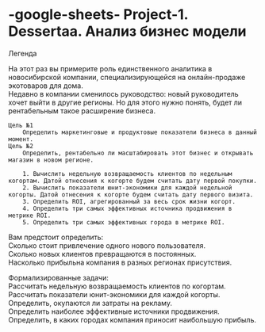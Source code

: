 # -google-sheets- Project-1. Dessertaa. Анализ бизнес модели

Легенда  	

На этот раз вы примерите роль единственного аналитика в новосибирской компании, специализирующейся на онлайн-продаже экотоваров для дома.					
Недавно в компании сменилось руководство: новый руководитель хочет выйти в другие регионы. Но для этого нужно понять, будет ли рентабельным такое расширение бизнеса.	
		
	Цель №1						
		Определить маркетинговые и продуктовые показатели бизнеса в данный момент.					
	Цель №2						
		Определить, рентабельно ли масштабировать этот бизнес и открывать магазин в новом регионе.					
							
		1. Вычислить недельную возвращаемость клиентов по недельным когортам. Датой отнесения к когорте будем считать дату первой покупки.					
		2. Вычислить показатели юнит-экономики для каждой недельной когорты. Датой отнесения к когорте будем считать дату первого визита.					
		3. Определить ROI, агрегированный за весь срок жизни когорт.					
		4. Определить три самых эффективных источника продвижения в метрике ROI.					
		5. Определить три самых эффективных города в метрике ROI.					
							
							
Вам предстоит определить:							
		Сколько стоит привлечение одного нового пользователя.					
		Сколько новых клиентов превращаются в постоянных.					
		Насколько прибыльна компания в разных регионах присутствия.					
							
Формализированные задачи:							
		Рассчитать недельную возвращаемость клиентов по когортам.					
		Рассчитать показатели юнит-экономики для каждой когорты.					
		Определить, окупаются ли затраты на рекламу.					
		Определить наиболее эффективные источники продвижения.					
		Определить, в каких городах компания приносит наибольшую прибыль.					
